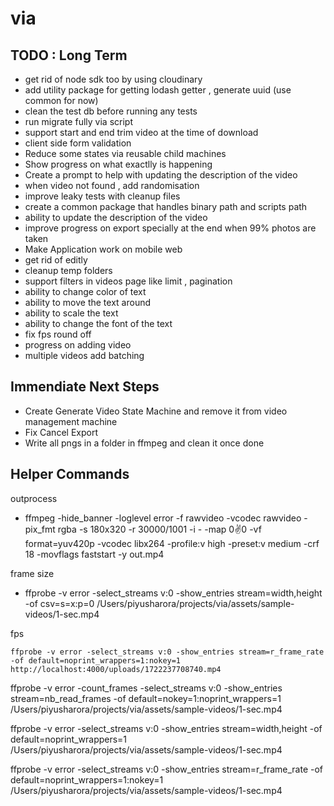 # via

## TODO : Long Term

- get rid of node sdk too by using cloudinary
- add utility package for getting lodash getter , generate uuid (use common for now)
- clean the test db before running any tests
- run migrate fully via script
- support start and end trim video at the time of download
- client side form validation
- Reduce some states via reusable child machines
- Show progress on what exactlly is happening
- Create a prompt to help with updating the description of the video
- when video not found , add randomisation
- improve leaky tests with cleanup files
- create a common package that handles binary path and scripts path
- ability to update the description of the video
- improve progress on export specially at the end when 99% photos are taken
- Make Application work on mobile web
- get rid of editly
- cleanup temp folders
- support filters in videos page like limit , pagination
- ability to change color of text
- ability to move the text around
- ability to scale the text
- ability to change the font of the text
- fix fps round off
- progress on adding video
- multiple videos add batching

## Immendiate Next Steps

- Create Generate Video State Machine and remove it from video management machine
- Fix Cancel Export
- Write all pngs in a folder in ffmpeg and clean it once done

## Helper Commands

outprocess

- ffmpeg -hide_banner -loglevel error -f rawvideo -vcodec rawvideo -pix_fmt rgba -s 180x320 -r 30000/1001 -i - -map 0:v:0 -vf format=yuv420p -vcodec libx264 -profile:v high -preset:v medium -crf 18 -movflags faststart -y out.mp4

frame size

- ffprobe -v error -select_streams v:0 -show_entries stream=width,height -of csv=s=x:p=0 /Users/piyusharora/projects/via/assets/sample-videos/1-sec.mp4

fps

```shell
ffprobe -v error -select_streams v:0 -show_entries stream=r_frame_rate -of default=noprint_wrappers=1:nokey=1 http://localhost:4000/uploads/1722237708740.mp4
```

ffprobe -v error -count_frames -select_streams v:0 -show_entries stream=nb_read_frames -of default=nokey=1:noprint_wrappers=1 /Users/piyusharora/projects/via/assets/sample-videos/1-sec.mp4

ffprobe -v error -select_streams v:0 -show_entries stream=width,height -of default=noprint_wrappers=1 /Users/piyusharora/projects/via/assets/sample-videos/1-sec.mp4

ffprobe -v error -select_streams v:0 -show_entries stream=r_frame_rate -of default=noprint_wrappers=1:nokey=1 /Users/piyusharora/projects/via/assets/sample-videos/1-sec.mp4
